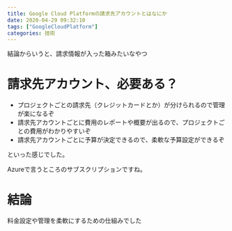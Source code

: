 ```yaml
---
title: Google Cloud Platformの請求先アカウントとはなにか
date: 2020-04-29 09:32:10
tags: ["GoogleCloudPlatform"]
categories: 技術
---
```




結論からいうと、請求情報が入った箱みたいなやつ

# 請求先アカウント、必要ある？

- プロジェクトごとの請求先（クレジットカードとか）が分けられるので管理が楽になるぞ
- 請求先アカウントごとに費用のレポートや概要が出るので、プロジェクトごとの費用がわかりやすいぞ
- 請求先アカウントごとに予算が決定できるので、柔軟な予算設定ができるぞ

といった感じでした。

Azureで言うところのサブスクリプションですね。

# 結論

料金設定や管理を柔軟にするための仕組みでした